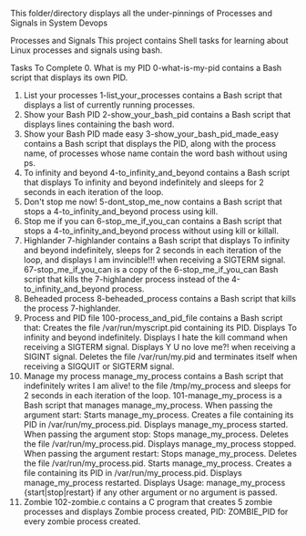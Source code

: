 This folder/directory displays all the under-pinnings of Processes and Signals in System Devops

Processes and Signals
This project contains Shell tasks for learning about Linux processes and signals using bash.

Tasks To Complete
 0. What is my PID
0-what-is-my-pid contains a Bash script that displays its own PID.
 1. List your processes
1-list_your_processes contains a Bash script that displays a list of currently running processes.
 2. Show your Bash PID
2-show_your_bash_pid contains a Bash script that displays lines containing the bash word.
 3. Show your Bash PID made easy
3-show_your_bash_pid_made_easy contains a Bash script that displays the PID, along with the process name, of processes whose name contain the word bash without using ps.
 4. To infinity and beyond
4-to_infinity_and_beyond contains a Bash script that displays To infinity and beyond indefinitely and sleeps for 2 seconds in each iteration of the loop.
 5. Don't stop me now!
5-dont_stop_me_now contains a Bash script that stops a 4-to_infinity_and_beyond process using kill.
 6. Stop me if you can
6-stop_me_if_you_can contains a Bash script that stops a 4-to_infinity_and_beyond process without using kill or killall.
 7. Highlander
7-highlander contains a Bash script that displays To infinity and beyond indefinitely, sleeps for 2 seconds in each iteration of the loop, and displays I am invincible!!! when receiving a SIGTERM signal.
67-stop_me_if_you_can is a copy of the 6-stop_me_if_you_can Bash script that kills the 7-highlander process instead of the 4-to_infinity_and_beyond process.
 8. Beheaded process
8-beheaded_process contains a Bash script that kills the process 7-highlander.
 9. Process and PID file
100-process_and_pid_file contains a Bash script that:
Creates the file /var/run/myscript.pid containing its PID.
Displays To infinity and beyond indefinitely.
Displays I hate the kill command when receiving a SIGTERM signal.
Displays Y U no love me?! when receiving a SIGINT signal.
Deletes the file /var/run/my.pid and terminates itself when receiving a SIGQUIT or SIGTERM signal.
 10. Manage my process
manage_my_process contains a Bash script that indefinitely writes I am alive! to the file /tmp/my_process and sleeps for 2 seconds in each iteration of the loop.
101-manage_my_process is a Bash script that manages manage_my_process.
When passing the argument start:
Starts manage_my_process.
Creates a file containing its PID in /var/run/my_process.pid.
Displays manage_my_process started.
When passing the argument stop:
Stops manage_my_process.
Deletes the file /var/run/my_process.pid.
Displays manage_my_process stopped.
When passing the argument restart:
Stops manage_my_process.
Deletes the file /var/run/my_process.pid.
Starts manage_my_process.
Creates a file containing its PID in /var/run/my_process.pid.
Displays manage_my_process restarted.
Displays Usage: manage_my_process {start|stop|restart} if any other argument or no argument is passed.
 11. Zombie
102-zombie.c contains a C program that creates 5 zombie processes and displays Zombie process created, PID: ZOMBIE_PID for every zombie process created.